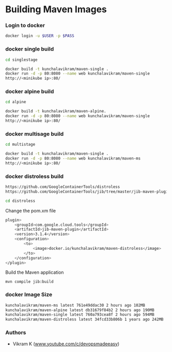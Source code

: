 
# Building Maven Images
  
### Login to docker
```sh
docker login -u $USER -p $PASS
```


### docker single build

```sh
cd singlestage

docker build -t kunchalavikram/maven-single .
docker run -d -p 80:8080 --name web kunchalavikram/maven-single
http://<minikube ip>:80/
```
### docker alpine build

```sh
cd alpine

docker build -t kunchalavikram/maven-alpine.
docker run -d -p 80:8080 --name web kunchalavikram/maven-single
http://<minikube ip>:80/
```
### docker multisage build

```sh
cd multistage

docker build -t kunchalavikram/maven-single .
docker run -d -p 80:8080 --name web kunchalavikram/maven-ms
http://<minikube ip>:80/
```

### docker distroless build
```sh
https://github.com/GoogleContainerTools/distroless
https://github.com/GoogleContainerTools/jib/tree/master/jib-maven-plugin#quickstart
```

```sh
cd distroless
```

Change the pom.xm file
```sh
plugin>
	<groupId>com.google.cloud.tools</groupId>
	<artifactId>jib-maven-plugin</artifactId>
	<version>3.1.4</version>
	<configuration>
		<to>
			<image>docker.io/kunchalavikram/maven-distroless</image>
		</to>
	</configuration>
</plugin>
```
Build the Maven application
```shell
mvn compile jib:build
```

### docker Image Size

```sh
kunchalavikram/maven-ms latest 761e49ddac30 2 hours ago 102MB
kunchalavikram/maven-alpine latest db31679f84b2 2 hours ago 190MB
kunchalavikram/maven-single latest 760a793cea8f 2 hours ago 594MB
kunchalavikram/maven-distroless latest 34fcd33b806b 1 years ago 242MB
```

###  Authors
-  Vikram K (www.youtube.com/c/devopsmadeeasy)
